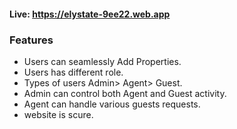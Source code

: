 #### Live: https://elystate-9ee22.web.app

### Features

- Users can seamlessly Add Properties.
- Users has different role. 
- Types of users Admin> Agent> Guest.
- Admin can control both Agent and Guest activity.
- Agent can handle various guests requests.
- website is scure.

